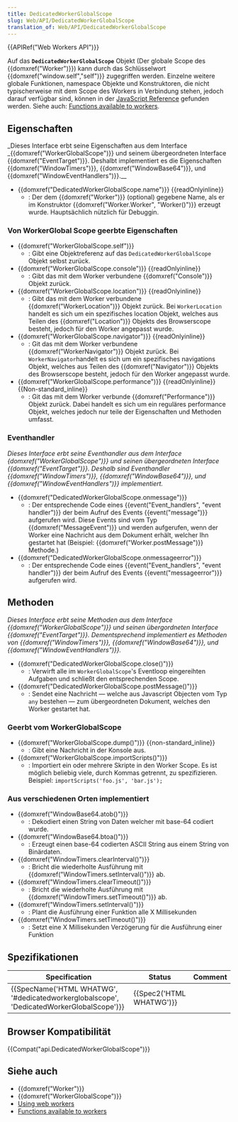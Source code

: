 ```yaml
---
title: DedicatedWorkerGlobalScope
slug: Web/API/DedicatedWorkerGlobalScope
translation_of: Web/API/DedicatedWorkerGlobalScope
---
```

{{APIRef("Web Workers API")}}

Auf das **`DedicatedWorkerGlobalScope`** Objekt (Der globale Scope des {{domxref("Worker")}}) kann durch das Schlüsselwort {{domxref("window.self","self")}} zugegriffen werden. Einzelne weitere globale Funktionen, namespace Objekte und Konstruktoren, die nicht typischerweise mit dem Scope des Workers in Verbindung stehen, jedoch darauf verfügbar sind, können in der [JavaScript Reference](/de/docs/Web/JavaScript/Reference) gefunden werden. Siehe auch: [Functions available to workers](/de/docs/Web/Guide/Needs_categorization/Functions_available_to_workers).

## Eigenschaften

_Dieses Interface erbt seine Eigenschaften aus dem Interface _{{domxref("WorkerGlobalScope")}} und seinem übergeordneten Interface {{domxref("EventTarget")}}. Deshalbt implementiert es die Eigenschaften {{domxref("WindowTimers")}}, {{domxref("WindowBase64")}}, und {{domxref("WindowEventHandlers")}}.\_\_

- {{domxref("DedicatedWorkerGlobalScope.name")}} {{readOnlyinline}}
  - : Der dem {{domxref("Worker")}} (optional) gegebene Name, als er im Konstruktor {{domxref("Worker.Worker", "Worker()")}} erzeugt wurde. Hauptsächlich nützlich für Debuggin.

### Von WorkerGlobal Scope geerbte Eigenschaften

- {{domxref("WorkerGlobalScope.self")}}
  - : Gibt eine Objektreferenz auf das `DedicatedWorkerGlobalScope` Objekt selbst zurück.
- {{domxref("WorkerGlobalScope.console")}} {{readOnlyinline}}
  - : Gibt das mit dem Worker verbundene {{domxref("Console")}} Objekt zurück.
- {{domxref("WorkerGlobalScope.location")}} {{readOnlyinline}}
  - : Gibt das mit dem Worker verbundene {{domxref("WorkerLocation")}} Objekt zurück. Bei `WorkerLocation` handelt es sich um ein spezifisches location Objekt, welches aus Teilen des {{domxref("Location")}} Objekts des Browserscope besteht, jedoch für den Worker angepasst wurde.
- {{domxref("WorkerGlobalScope.navigator")}} {{readOnlyinline}}
  - : Git das mit dem Worker verbundene {{domxref("WorkerNavigator")}} Objekt zurück. Bei `WorkerNavigator`handelt es sich um ein spezifisches navigations Objekt, welches aus Teilen des {{domxref("Navigator")}} Objekts des Browserscope besteht, jedoch für den Worker angepasst wurde.
- {{domxref("WorkerGlobalScope.performance")}} {{readOnlyinline}} {{Non-standard_inline}}
  - : Git das mit dem Worker verbunde {{domxref("Performance")}} Objekt zurück. Dabei handelt es sich um ein reguläres performance Objekt, welches jedoch nur teile der Eigenschaften und Methoden umfasst.

### Eventhandler

_Dieses Interface erbt seine Eventhandler aus dem Interface {domxref("WorkerGlobalScope")}} und seinen übergeordneten Interface {{domxref("EventTarget")}}. Deshalb sind Eventhandler {{domxref("WindowTimers")}}, {{domxref("WindowBase64")}}, und {{domxref("WindowEventHandlers")}} implementiert._

- {{domxref("DedicatedWorkerGlobalScope.onmessage")}}
  - : Der entsprechende Code eines {{event("Event_handlers", "event handler")}} der beim Aufruf des Events {{event("message")}} aufgerufen wird. Diese Events sind vom Typ {{domxref("MessageEvent")}} und werden aufgerufen, wenn der Worker eine Nachricht aus dem Dokument erhält, welcher Ihn gestartet hat (Beispiel: {{domxref("Worker.postMessage")}} Methode.)
- {{domxref("DedicatedWorkerGlobalScope.onmessageerror")}}
  - : Der entsprechende Code eines {{event("Event_handlers", "event handler")}} der beim Aufruf des Events {{event("messageerror")}} aufgerufen wird.

## Methoden

_Dieses Interface erbt seine Methoden aus dem Interface {{domxref("WorkerGlobalScope")}} und seinen übergordneten Interface {{domxref("EventTarget")}}. Dementsprechend implementiert es Methoden von {{domxref("WindowTimers")}}, {{domxref("WindowBase64")}}, und {{domxref("WindowEventHandlers")}}._

- {{domxref("DedicatedWorkerGlobalScope.close()")}}
  - : Verwirft alle im `WorkerGlobalScope`'s Eventloop eingereihten Aufgaben und schließt den entsprechenden Scope.
- {{domxref("DedicatedWorkerGlobalScope.postMessage()")}}
  - : Sendet eine Nachricht — welche aus Javascript Objecten vom Typ `any` bestehen — zum übergeordneten Dokument, welches den Worker gestartet hat.

### Geerbt vom WorkerGlobalScope

- {{domxref("WorkerGlobalScope.dump()")}} {{non-standard_inline}}
  - : Gibt eine Nachricht in der Konsole aus.
- {{domxref("WorkerGlobalScope.importScripts()")}}
  - : Importiert ein oder mehrere Skripte in den Worker Scope. Es ist möglich beliebig viele, durch Kommas getrennt, zu spezifizieren. Beispiel: `importScripts('foo.js', 'bar.js');`

### Aus verschiedenen Orten implementiert

- {{domxref("WindowBase64.atob()")}}
  - : Dekodiert einen String von Daten welcher mit base-64 codiert wurde.
- {{domxref("WindowBase64.btoa()")}}
  - : Erzeugt einen base-64 codierten ASCII String aus einem String von Binärdaten.
- {{domxref("WindowTimers.clearInterval()")}}
  - : Bricht die wiederholte Ausführung mit {{domxref("WindowTimers.setInterval()")}} ab.
- {{domxref("WindowTimers.clearTimeout()")}}
  - : Bricht die wiederholte Ausführung mit {{domxref("WindowTimers.setTimeout()")}} ab.
- {{domxref("WindowTimers.setInterval()")}}
  - : Plant die Ausführung einer Funktion alle X Millisekunden
- {{domxref("WindowTimers.setTimeout()")}}
  - : Setzt eine X Millisekunden Verzögerung für die Ausführung einer Funktion

## Spezifikationen

| Specification                                                                                                        | Status                           | Comment |
| -------------------------------------------------------------------------------------------------------------------- | -------------------------------- | ------- |
| {{SpecName('HTML WHATWG', '#dedicatedworkerglobalscope', 'DedicatedWorkerGlobalScope')}} | {{Spec2('HTML WHATWG')}} |         |

## Browser Kompatibilität

{{Compat("api.DedicatedWorkerGlobalScope")}}

## Siehe auch

- {{domxref("Worker")}}
- {{domxref("WorkerGlobalScope")}}
- [Using web workers](/de/docs/Web/Guide/Performance/Using_web_workers)
- [Functions available to workers](/de/docs/Web/Guide/Needs_categorization/Functions_available_to_workers)
